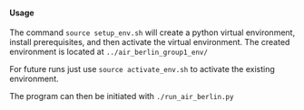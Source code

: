 #### Usage

The command `source setup_env.sh` will create a python virtual environment, install prerequisites, and then activate
the virtual environment. The created environment is located at `../air_berlin_group1_env/`

For future runs just use `source activate_env.sh` to activate the existing environment.

The program can then be initiated with `./run_air_berlin.py`